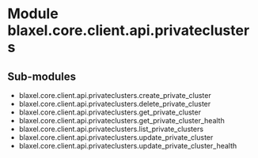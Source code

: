 Module blaxel.core.client.api.privateclusters
=============================================

Sub-modules
-----------
* blaxel.core.client.api.privateclusters.create_private_cluster
* blaxel.core.client.api.privateclusters.delete_private_cluster
* blaxel.core.client.api.privateclusters.get_private_cluster
* blaxel.core.client.api.privateclusters.get_private_cluster_health
* blaxel.core.client.api.privateclusters.list_private_clusters
* blaxel.core.client.api.privateclusters.update_private_cluster
* blaxel.core.client.api.privateclusters.update_private_cluster_health